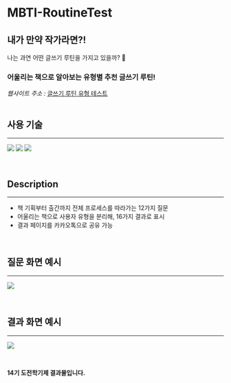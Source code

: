 # **MBTI-RoutineTest**
## **내가 만약 작가라면?!**

나는 과연 어떤 글쓰기 루틴을 가지고 있을까? 🤔

### **어울리는 책으로 알아보는 유형별 추천 글쓰기 루틴!**

*웹사이트 주소 :* [글쓰기 루틴 유형 테스트](https://mbti-writing-routine-test.netlify.app/)
<br><br>

## **사용 기술**
------------------------------------------------------------
<img src="https://img.shields.io/badge/HTML5-E34F26?style=for-the-badge&logo=HTML5&logoColor=white">  <img src="https://img.shields.io/badge/CSS3-1572B6?style=for-the-badge&logo=CSS3&logoColor=white">  <img src="https://img.shields.io/badge/JavaScript-F7DF1E?style=for-the-badge&logo=javascript&logoColor=white">

<br>

## **Description**
------------------------------------------------------------
- 책 기획부터 출간까지 전체 프로세스를 따라가는 12가지 질문
- 어울리는 책으로 사용자 유형을 분리해, 16가지 결과로 표시
- 결과 페이지를 카카오톡으로 공유 가능

<br>

## **질문 화면 예시**
------------------------------------------------------------
<p alien="center">
<img src = "[https://github.com/chaeyeon-kelina/MBTI-RoutineTest/issues/2#issue-1495997556](https://github.com/chaeyeon-kelina/MBTI-RoutineTest/issues/2#issue-1495997556)">
</p>

<br>

## **결과 화면 예시**
------------------------------------------------------------
<p alien="center">
<img src = "[https://github.com/chaeyeon-kelina/MBTI-RoutineTest/issues/1#issue-1495997054](https://github.com/chaeyeon-kelina/MBTI-RoutineTest/issues/1#issue-1495997054)">
</p>

<br>

**14기 도전학기제 결과물입니다.**
